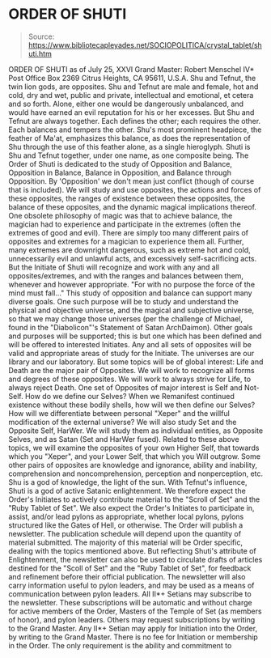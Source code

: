 # ORDER OF SHUTI

> Source: https://www.bibliotecapleyades.net/SOCIOPOLITICA/crystal_tablet/shuti.htm

ORDER OF SHUTI
as of July 25,
XXVI Grand Master: Robert Menschel IV*
Post Office Box 2369 Citrus Heights, CA 95611, U.S.A.
Shu and Tefnut, the twin lion gods, are opposites. Shu and Tefnut are male and female, hot and cold, dry and wet, public and private, intellectual and emotional, et cetera and so forth. Alone, either one would be dangerously unbalanced, and would have earned an evil reputation for his or her excesses. But Shu and Tefnut are always together.
Each defines the other; each requires the other. Each balances and tempers the other. Shu's most prominent headpiece, the feather of Ma'at, emphasizes this balance, as does the representation of Shu through the use of this feather alone, as a single hieroglyph. Shuti is Shu and Tefnut together, under one name, as one composite being. The Order of Shuti is dedicated to the study of Opposition and Balance, Opposition in Balance, Balance in Opposition, and Balance through Opposition. By 'Opposition' we don't mean just conflict (though of course that is included).
We will study and use opposites, the actions and forces of these opposites, the ranges of existence between these opposites, the balance of these opposites, and the dynamic magical implications thereof. One obsolete philosophy of magic was that to achieve balance, the magician had to experience and participate in the extremes (often the extremes of good and evil). There are simply too many different pairs of opposites and extremes for a magician to experience them all. Further, many extremes are downright dangerous, such as extreme hot and cold, unnecessarily evil and unlawful acts, and excessively self-sacrificing acts.
But the Initiate of Shuti will recognize and work with any and all opposites/extremes, and with the ranges and balances between them, whenever and however appropriate. "For with no purpose the force of the mind must fall..." This study of opposition and balance can support many diverse goals. One such purpose will be to study and understand the physical and objective universe, and the magical and subjective universe, so that we may change those universes (per the challenge of Michael, found in the "Diabolicon"'s Statement of Satan ArchDaimon). Other goals and purposes will be supported; this is but one which has been defined and will be offered to interested Initiates. Any and all sets of opposites will be valid and appropriate areas of study for the Initiate. The universes are our library and our laboratory.
But some topics will be of global interest: Life and Death are the major pair of Opposites. We will work to recognize all forms and degrees of these opposites. We will work to always strive for Life, to always reject Death. One set of Opposites of major interest is Self and Not-Self. How do we define our Selves? When we Remanifest continued existence without these bodily shells, how will we then define our Selves? How will we differentiate between personal "Xeper" and the willful modification of the external universe? We will also study Set and the Opposite Self, HarWer.
We will study them as individual entities, as Opposite Selves, and as Satan (Set and HarWer fused). Related to these above topics, we will examine the opposites of your own Higher Self, that towards which you "Xeper", and your Lower Self, that which you Will outgrow. Some other pairs of opposites are knowledge and ignorance, ability and inability, comprehension and noncomprehension, perception and nonperception, etc.
Shu is a god of knowledge, the light of the sun. With Tefnut's influence, Shuti is a god of active Satanic enlightenment. We therefore expect the Order's Initiates to actively contribute material to the "Scroll of Set" and the "Ruby Tablet of Set". We also expect the Order's Initiates to participate in, assist, and/or lead pylons as appropriate, whether local pylons, pylons structured like the Gates of Hell, or otherwise.
The Order will publish a newsletter. The publication schedule will depend upon the quantity of material submitted. The majority of this material will be Order specific, dealing with the topics mentioned above. But reflecting Shuti's attribute of Enlightenment, the newsletter can also be used to circulate drafts of articles destined for the "Scoll of Set" and the "Ruby Tablet of Set", for feedback and refinement before their official publication. The newsletter will also carry information useful to pylon leaders, and may be used as a means of communication between pylon leaders.
All II*+ Setians may subscribe to the newsletter. These subscriptions will be automatic and without charge for active members of the Order, Masters of the Temple of Set (as members of honor), and pylon leaders. Others may request subscriptions by writing to the Grand Master. Any II*+ Setian may apply for Initiation into the Order, by writing to the Grand Master. There is no fee for Initiation or membership in the Order. The only requirement is the ability and commitment to
